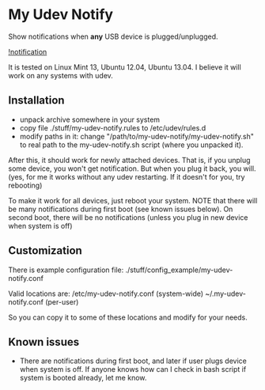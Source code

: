 My Udev Notify
==============
Show notifications when **any** USB device is plugged/unplugged.

[!notification](http://i.stack.imgur.com/UQogN.png)

It is tested on Linux Mint 13, Ubuntu 12.04, Ubuntu 13.04.
I believe it will work on any systems with udev.


Installation
------------

 - unpack archive somewhere in your system
 - copy file ./stuff/my-udev-notify.rules  to  /etc/udev/rules.d
 - modify paths in it: change "/path/to/my-udev-notify/my-udev-notify.sh" to
   real path to the my-udev-notify.sh script (where you unpacked it).

After this, it should work for newly attached devices. That is, if you unplug
some device, you won't get notification. But when you plug it back, you will.
(yes, for me it works without any udev restarting. If it doesn't for you, try
rebooting)

To make it work for all devices, just reboot your system. NOTE that there will
be many notifications during first boot (see known issues below). On second
boot, there will be no notifications (unless you plug in new device when
system is off)


Customization
-------------

   There is example configuration file:
      ./stuff/config_example/my-udev-notify.conf 

   Valid locations are:
      /etc/my-udev-notify.conf   (system-wide)
      ~/.my-udev-notify.conf     (per-user)

   So you can copy it to some of these locations and modify for your needs.

Known issues
------------

 - There are notifications during first boot, and later if user plugs
   device when system is off. If anyone knows how can I check in
   bash script if system is booted already, let me know.

